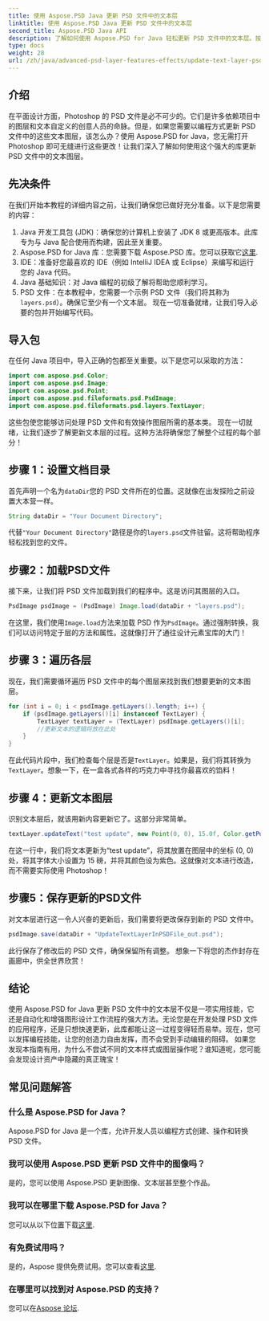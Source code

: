 ```yaml
---
title: 使用 Aspose.PSD Java 更新 PSD 文件中的文本层
linktitle: 使用 Aspose.PSD Java 更新 PSD 文件中的文本层
second_title: Aspose.PSD Java API
description: 了解如何使用 Aspose.PSD for Java 轻松更新 PSD 文件中的文本层。按照我们的分步指南进行无缝文本编辑。
type: docs
weight: 28
url: /zh/java/advanced-psd-layer-features-effects/update-text-layer-psd-files/
---
```

## 介绍
在平面设计方面，Photoshop 的 PSD 文件是必不可少的。它们是许多依赖项目中的图层和文本自定义的创意人员的命脉。但是，如果您需要以编程方式更新 PSD 文件中的这些文本图层，该怎么办？使用 Aspose.PSD for Java，您无需打开 Photoshop 即可无缝进行这些更改！让我们深入了解如何使用这个强大的库更新 PSD 文件中的文本图层。
## 先决条件
在我们开始本教程的详细内容之前，让我们确保您已做好充分准备。以下是您需要的内容：
1. Java 开发工具包 (JDK)：确保您的计算机上安装了 JDK 8 或更高版本。此库专为与 Java 配合使用而构建，因此至关重要。
2. Aspose.PSD for Java 库：您需要下载 Aspose.PSD 库。您可以获取它[这里](https://releases.aspose.com/psd/java/). 
3. IDE：准备好您最喜欢的 IDE（例如 IntelliJ IDEA 或 Eclipse）来编写和运行您的 Java 代码。
4. Java 基础知识：对 Java 编程的初级了解将帮助您顺利学习。
5.  PSD 文件：在本教程中，您需要一个示例 PSD 文件（我们将其称为`layers.psd`）。确保它至少有一个文本层。
现在一切准备就绪，让我们导入必要的包并开始编写代码。
## 导入包
在任何 Java 项目中，导入正确的包都至关重要。以下是您可以采取的方法：
```java
import com.aspose.psd.Color;
import com.aspose.psd.Image;
import com.aspose.psd.Point;
import com.aspose.psd.fileformats.psd.PsdImage;
import com.aspose.psd.fileformats.psd.layers.TextLayer;
```
这些包使您能够访问处理 PSD 文件和有效操作图层所需的基本类。
现在一切就绪，让我们逐步了解更新文本层的过程。这种方法将确保您了解整个过程的每个部分！
## 步骤 1：设置文档目录
首先声明一个名为`dataDir`您的 PSD 文件所在的位置。这就像在出发探险之前设置大本营一样。
```java
String dataDir = "Your Document Directory";
```
代替`"Your Document Directory"`路径是你的`layers.psd`文件驻留。这将帮助程序轻松找到您的文件。
## 步骤2：加载PSD文件
接下来，让我们将 PSD 文件加载到我们的程序中。这是访问其图层的入口。
```java
PsdImage psdImage = (PsdImage) Image.load(dataDir + "layers.psd");
```
在这里，我们使用`Image.load`方法来加载 PSD 作为`PsdImage`。通过强制转换，我们可以访问特定于层的方法和属性。这就像打开了通往设计元素宝库的大门！
## 步骤 3：遍历各层
现在，我们需要循环遍历 PSD 文件中的每个图层来找到我们想要更新的文本图层。 
```java
for (int i = 0; i < psdImage.getLayers().length; i++) {
    if (psdImage.getLayers()[i] instanceof TextLayer) {
        TextLayer textLayer = (TextLayer) psdImage.getLayers()[i];
        //更新文本的逻辑将放在此处
    }
}
```
在此代码片段中，我们检查每个层是否是`TextLayer`。如果是，我们将其转换为`TextLayer`。想象一下，在一盒各式各样的巧克力中寻找你最喜欢的馅料！
## 步骤 4：更新文本图层
识别文本层后，就该用新内容更新它了。这部分非常简单。
```java
textLayer.updateText("test update", new Point(0, 0), 15.0f, Color.getPurple());
```
在这一行中，我们将文本更新为“test update”，将其放置在图层中的坐标 (0, 0) 处，将其字体大小设置为 15 磅，并将其颜色设为紫色。这就像对文本进行改造，而不需要实际使用 Photoshop！
## 步骤5：保存更新的PSD文件
对文本层进行这一令人兴奋的更新后，我们需要将更改保存到新的 PSD 文件中。 
```java
psdImage.save(dataDir + "UpdateTextLayerInPSDFile_out.psd");
```
此行保存了修改后的 PSD 文件，确保保留所有调整。 想象一下将您的杰作封存在画廊中，供全世界欣赏！
## 结论
使用 Aspose.PSD for Java 更新 PSD 文件中的文本层不仅是一项实用技能，它还是自动化和增强图形设计工作流程的强大方法。无论您是在开发处理 PSD 文件的应用程序，还是只想快速更新，此库都能让这一过程变得轻而易举。现在，您可以发挥编程技能，让您的创造力自由发挥，而不会受到手动编辑的阻碍。
如果您发现本指南有用，为什么不尝试不同的文本样式或图层操作呢？谁知道呢，您可能会发现设计资产中隐藏的真正瑰宝！
## 常见问题解答
### 什么是 Aspose.PSD for Java？
Aspose.PSD for Java 是一个库，允许开发人员以编程方式创建、操作和转换 PSD 文件。
### 我可以使用 Aspose.PSD 更新 PSD 文件中的图像吗？
是的，您可以使用 Aspose.PSD 更新图像、文本层甚至整个作品。
### 我可以在哪里下载 Aspose.PSD for Java？
您可以从以下位置下载[这里](https://releases.aspose.com/psd/java/).
### 有免费试用吗？
是的，Aspose 提供免费试用。您可以查看[这里](https://releases.aspose.com/).
### 在哪里可以找到对 Aspose.PSD 的支持？
您可以在[Aspose 论坛](https://forum.aspose.com/c/psd/34).